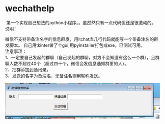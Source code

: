 # wechathelp 
 第一个实现自己想法的python小程序。。虽然然只有一点代码但还是很激动的。    
  说明：    
 
  微信不支持带备注名字的信息群发，用itchat库几行代码就能写一个带备注名的群发脚本。
  自己用tkinter做了个gui,用pyinstaller打包成exe，已测试可用。    
  注意事项：    
  1、一定要自己发起的群聊（自己发起的群聊，对方不会知道有这么一个群），且群聊人数不超过40个（超过四十个，微信会发信息通知群里的人）。    
  2、把群添加到通讯录。     
  3、发送的名字为备注名，无备注名则用昵称发送。    
  
![](https://github.com/cqzan/wechat/blob/master/%E5%BE%AE%E4%BF%A1.png)
